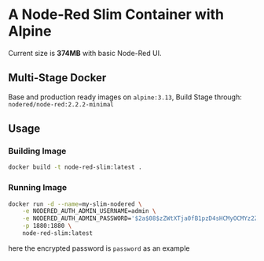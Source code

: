 # A Node-Red Slim Container with Alpine

Current size is __374MB__ with basic Node-Red UI.

## Multi-Stage Docker

Base and production ready images on `alpine:3.13`, Build Stage through: `nodered/node-red:2.2.2-minimal`

## Usage

### Building Image

```bash
docker build -t node-red-slim:latest .
```
### Running Image

```bash
docker run -d --name=my-slim-nodered \
    -e NODERED_AUTH_ADMIN_USERNAME=admin \
    -e NODERED_AUTH_ADMIN_PASSWORD='$2a$08$zZWtXTja0fB1pzD4sHCMyOCMYz2Z6dNbM6tl8sJogENOMcxWV9DN.' \
    -p 1880:1880 \
    node-red-slim:latest
```
here the encrypted password is `password` as an example